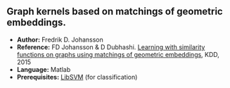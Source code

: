 ## Graph kernels based on matchings of geometric embeddings.

- **Author:** Fredrik D. Johansson
- **Reference:** FD Johansson & D Dubhashi. [Learning with similarity functions on graphs using matchings of geometric embeddings](http://dl.acm.org/citation.cfm?id=2783341), KDD, 2015
- **Language:** Matlab
- **Prerequisites:** [LibSVM](https://www.csie.ntu.edu.tw/~cjlin/libsvm/) (for classification)
